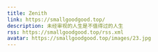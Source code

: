 ```yaml
---
title: Zenith
link: https://smallgoodgood.top/
description: 未经审视的人生是不值得过的人生
rss: https://smallgoodgood.top/rss.xml
avatar: https://smallgoodgood.top/images/23.jpg
---
```


